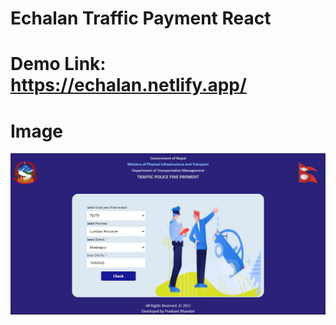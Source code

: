 # Echalan Traffic Payment React

# Demo Link:  https://echalan.netlify.app/

# Image

![image](Capture.PNG)
